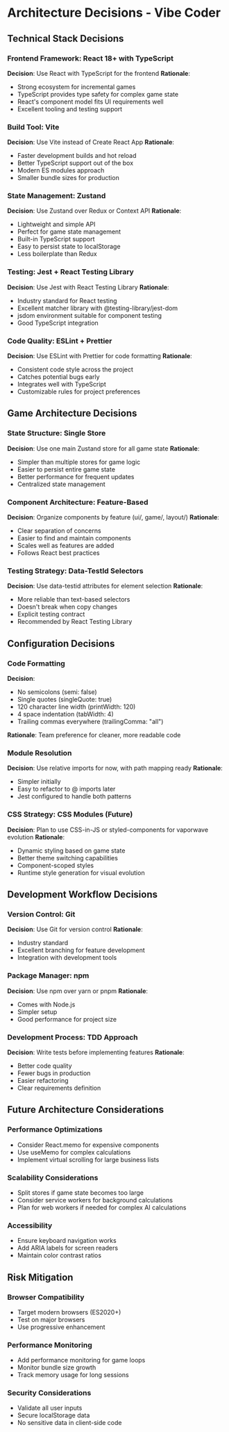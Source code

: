 # Architecture Decisions - Vibe Coder

## Technical Stack Decisions

### Frontend Framework: React 18+ with TypeScript
**Decision**: Use React with TypeScript for the frontend
**Rationale**: 
- Strong ecosystem for incremental games
- TypeScript provides type safety for complex game state
- React's component model fits UI requirements well
- Excellent tooling and testing support

### Build Tool: Vite
**Decision**: Use Vite instead of Create React App
**Rationale**:
- Faster development builds and hot reload
- Better TypeScript support out of the box
- Modern ES modules approach
- Smaller bundle sizes for production

### State Management: Zustand
**Decision**: Use Zustand over Redux or Context API
**Rationale**:
- Lightweight and simple API
- Perfect for game state management
- Built-in TypeScript support
- Easy to persist state to localStorage
- Less boilerplate than Redux

### Testing: Jest + React Testing Library
**Decision**: Use Jest with React Testing Library
**Rationale**:
- Industry standard for React testing
- Excellent matcher library with @testing-library/jest-dom
- jsdom environment suitable for component testing
- Good TypeScript integration

### Code Quality: ESLint + Prettier
**Decision**: Use ESLint with Prettier for code formatting
**Rationale**:
- Consistent code style across the project
- Catches potential bugs early
- Integrates well with TypeScript
- Customizable rules for project preferences

## Game Architecture Decisions

### State Structure: Single Store
**Decision**: Use one main Zustand store for all game state
**Rationale**:
- Simpler than multiple stores for game logic
- Easier to persist entire game state
- Better performance for frequent updates
- Centralized state management

### Component Architecture: Feature-Based
**Decision**: Organize components by feature (ui/, game/, layout/)
**Rationale**:
- Clear separation of concerns
- Easier to find and maintain components
- Scales well as features are added
- Follows React best practices

### Testing Strategy: Data-TestId Selectors
**Decision**: Use data-testid attributes for element selection
**Rationale**:
- More reliable than text-based selectors
- Doesn't break when copy changes
- Explicit testing contract
- Recommended by React Testing Library

## Configuration Decisions

### Code Formatting
**Decision**: 
- No semicolons (semi: false)
- Single quotes (singleQuote: true)
- 120 character line width (printWidth: 120)
- 4 space indentation (tabWidth: 4)
- Trailing commas everywhere (trailingComma: "all")

**Rationale**: Team preference for cleaner, more readable code

### Module Resolution
**Decision**: Use relative imports for now, with path mapping ready
**Rationale**:
- Simpler initially
- Easy to refactor to @ imports later
- Jest configured to handle both patterns

### CSS Strategy: CSS Modules (Future)
**Decision**: Plan to use CSS-in-JS or styled-components for vaporwave evolution
**Rationale**:
- Dynamic styling based on game state
- Better theme switching capabilities
- Component-scoped styles
- Runtime style generation for visual evolution

## Development Workflow Decisions

### Version Control: Git
**Decision**: Use Git for version control
**Rationale**:
- Industry standard
- Excellent branching for feature development
- Integration with development tools

### Package Manager: npm
**Decision**: Use npm over yarn or pnpm
**Rationale**:
- Comes with Node.js
- Simpler setup
- Good performance for project size

### Development Process: TDD Approach
**Decision**: Write tests before implementing features
**Rationale**:
- Better code quality
- Fewer bugs in production
- Easier refactoring
- Clear requirements definition

## Future Architecture Considerations

### Performance Optimizations
- Consider React.memo for expensive components
- Use useMemo for complex calculations
- Implement virtual scrolling for large business lists

### Scalability Considerations
- Split stores if game state becomes too large
- Consider service workers for background calculations
- Plan for web workers if needed for complex AI calculations

### Accessibility
- Ensure keyboard navigation works
- Add ARIA labels for screen readers
- Maintain color contrast ratios

## Risk Mitigation

### Browser Compatibility
- Target modern browsers (ES2020+)
- Test on major browsers
- Use progressive enhancement

### Performance Monitoring
- Add performance monitoring for game loops
- Monitor bundle size growth
- Track memory usage for long sessions

### Security Considerations
- Validate all user inputs
- Secure localStorage data
- No sensitive data in client-side code
